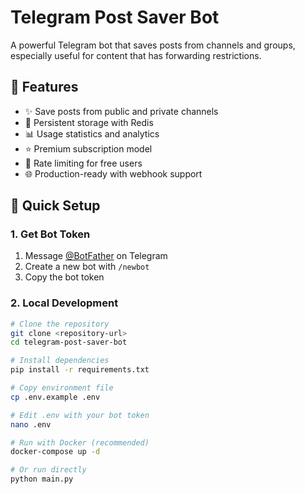 # Telegram Post Saver Bot

A powerful Telegram bot that saves posts from channels and groups, especially useful for content that has forwarding restrictions.

## 🚀 Features

- ✨ Save posts from public and private channels
- 💾 Persistent storage with Redis
- 📊 Usage statistics and analytics
- ⭐ Premium subscription model
- 🔄 Rate limiting for free users
- 🌐 Production-ready with webhook support

## 🔧 Quick Setup

### 1. Get Bot Token
1. Message [@BotFather](https://t.me/BotFather) on Telegram
2. Create a new bot with `/newbot`
3. Copy the bot token

### 2. Local Development
```bash
# Clone the repository
git clone <repository-url>
cd telegram-post-saver-bot

# Install dependencies
pip install -r requirements.txt

# Copy environment file
cp .env.example .env

# Edit .env with your bot token
nano .env

# Run with Docker (recommended)
docker-compose up -d

# Or run directly
python main.py
